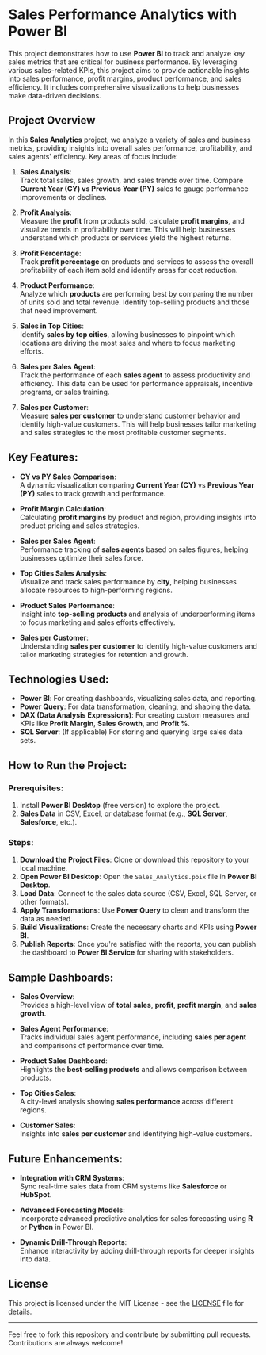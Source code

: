 # Sales Performance Analytics with Power BI

This project demonstrates how to use **Power BI** to track and analyze key sales metrics that are critical for business performance. By leveraging various sales-related KPIs, this project aims to provide actionable insights into sales performance, profit margins, product performance, and sales efficiency. It includes comprehensive visualizations to help businesses make data-driven decisions.

## Project Overview

In this **Sales Analytics** project, we analyze a variety of sales and business metrics, providing insights into overall sales performance, profitability, and sales agents' efficiency. Key areas of focus include:

1. **Sales Analysis**:  
   Track total sales, sales growth, and sales trends over time. Compare **Current Year (CY) vs Previous Year (PY)** sales to gauge performance improvements or declines.

2. **Profit Analysis**:  
   Measure the **profit** from products sold, calculate **profit margins**, and visualize trends in profitability over time. This will help businesses understand which products or services yield the highest returns.

3. **Profit Percentage**:  
   Track **profit percentage** on products and services to assess the overall profitability of each item sold and identify areas for cost reduction.

4. **Product Performance**:  
   Analyze which **products** are performing best by comparing the number of units sold and total revenue. Identify top-selling products and those that need improvement.

5. **Sales in Top Cities**:  
   Identify **sales by top cities**, allowing businesses to pinpoint which locations are driving the most sales and where to focus marketing efforts.

6. **Sales per Sales Agent**:  
   Track the performance of each **sales agent** to assess productivity and efficiency. This data can be used for performance appraisals, incentive programs, or sales training.

7. **Sales per Customer**:  
   Measure **sales per customer** to understand customer behavior and identify high-value customers. This will help businesses tailor marketing and sales strategies to the most profitable customer segments.

## Key Features:

- **CY vs PY Sales Comparison**:  
   A dynamic visualization comparing **Current Year (CY)** vs **Previous Year (PY)** sales to track growth and performance.

- **Profit Margin Calculation**:  
   Calculating **profit margins** by product and region, providing insights into product pricing and sales strategies.

- **Sales per Sales Agent**:  
   Performance tracking of **sales agents** based on sales figures, helping businesses optimize their sales force.

- **Top Cities Sales Analysis**:  
   Visualize and track sales performance by **city**, helping businesses allocate resources to high-performing regions.

- **Product Sales Performance**:  
   Insight into **top-selling products** and analysis of underperforming items to focus marketing and sales efforts effectively.

- **Sales per Customer**:  
   Understanding **sales per customer** to identify high-value customers and tailor marketing strategies for retention and growth.

## Technologies Used:

- **Power BI**: For creating dashboards, visualizing sales data, and reporting.
- **Power Query**: For data transformation, cleaning, and shaping the data.
- **DAX (Data Analysis Expressions)**: For creating custom measures and KPIs like **Profit Margin**, **Sales Growth**, and **Profit %**.
- **SQL Server**: (If applicable) For storing and querying large sales data sets.

## How to Run the Project:

### Prerequisites:
1. Install **Power BI Desktop** (free version) to explore the project.
2. **Sales Data** in CSV, Excel, or database format (e.g., **SQL Server**, **Salesforce**, etc.).

### Steps:
1. **Download the Project Files**: Clone or download this repository to your local machine.
2. **Open Power BI Desktop**: Open the `Sales_Analytics.pbix` file in **Power BI Desktop**.
3. **Load Data**: Connect to the sales data source (CSV, Excel, SQL Server, or other formats).
4. **Apply Transformations**: Use **Power Query** to clean and transform the data as needed.
5. **Build Visualizations**: Create the necessary charts and KPIs using **Power BI**.
6. **Publish Reports**: Once you're satisfied with the reports, you can publish the dashboard to **Power BI Service** for sharing with stakeholders.

## Sample Dashboards:

- **Sales Overview**:  
   Provides a high-level view of **total sales**, **profit**, **profit margin**, and **sales growth**.
  
- **Sales Agent Performance**:  
   Tracks individual sales agent performance, including **sales per agent** and comparisons of performance over time.

- **Product Sales Dashboard**:  
   Highlights the **best-selling products** and allows comparison between products.

- **Top Cities Sales**:  
   A city-level analysis showing **sales performance** across different regions.

- **Customer Sales**:  
   Insights into **sales per customer** and identifying high-value customers.

## Future Enhancements:
- **Integration with CRM Systems**:  
   Sync real-time sales data from CRM systems like **Salesforce** or **HubSpot**.
  
- **Advanced Forecasting Models**:  
   Incorporate advanced predictive analytics for sales forecasting using **R** or **Python** in Power BI.

- **Dynamic Drill-Through Reports**:  
   Enhance interactivity by adding drill-through reports for deeper insights into data.

## License

This project is licensed under the MIT License - see the [LICENSE](LICENSE) file for details.

---

Feel free to fork this repository and contribute by submitting pull requests. Contributions are always welcome!
